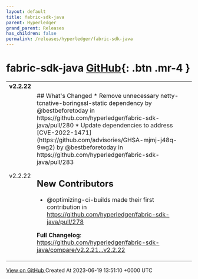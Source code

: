 ```yaml
---
layout: default
title: fabric-sdk-java
parent: Hyperledger
grand_parent: Releases
has_children: false
permalink: /releases/hyperledger/fabric-sdk-java
---
```


# fabric-sdk-java <span class="fs-3 right-align">[GitHub](https://github.com/hyperledger/fabric-sdk-java){: .btn .mr-4 }</span>


<div>
    <table>
        <tr>
            <td colspan="2">
                <b>
                    v2.2.22
                </b>
            </td>
        </tr>
        <tr>
            <td>
                <span class="chip">
                    v2.2.22
                </span>
            </td>
            <td>
                ## What's Changed
* Remove unnecessary netty-tcnative-boringssl-static dependency by @bestbeforetoday in https://github.com/hyperledger/fabric-sdk-java/pull/280
* Update dependencies to address [CVE-2022-1471](https://github.com/advisories/GHSA-mjmj-j48q-9wg2) by @bestbeforetoday in https://github.com/hyperledger/fabric-sdk-java/pull/283

## New Contributors
* @optimizing-ci-builds made their first contribution in https://github.com/hyperledger/fabric-sdk-java/pull/278

**Full Changelog**: https://github.com/hyperledger/fabric-sdk-java/compare/v2.2.21...v2.2.22
            </td>
        </tr>
    </table>
    <a href="https://github.com/hyperledger/fabric-sdk-java/releases/tag/v2.2.22" class=".btn">
        View on GitHub
    </a>
    <span class="right-align">
        Created At 2023-06-19 13:51:10 +0000 UTC
    </span>
</div>

